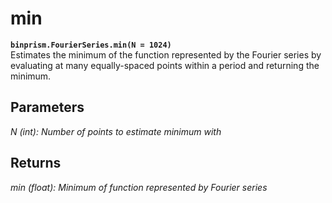 # min
**`binprism.FourierSeries.min(N = 1024)`** <br/>
Estimates the minimum of the function represented by the Fourier series by evaluating at many equally-spaced points within a period and returning the minimum.
## Parameters
*N (int): Number of points to estimate minimum with*
## Returns
*min (float): Minimum of function represented by Fourier series*
